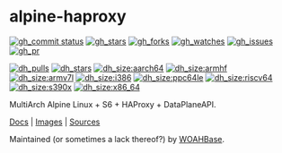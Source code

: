 # alpine-haproxy

[![gh_commit status][201]][151]
[![gh_stars][202]][152]
[![gh_forks][203]][153]
[![gh_watches][204]][154]
[![gh_issues][216]][166]
[![gh_pr][217]][167]

[![dh_pulls][205]][155]
[![dh_stars][206]][156]
[![dh_size:aarch64][208]][158]
[![dh_size:armhf][210]][160]
[![dh_size:armv7l][209]][159]
[![dh_size:i386][211]][161]
[![dh_size:ppc64le][213]][163]
[![dh_size:riscv64][214]][164]
[![dh_size:s390x][215]][165]
[![dh_size:x86_64][207]][157]
<!--[![dh_size:loong64][212]][162]-->

MultiArch Alpine Linux + S6 + HAProxy + DataPlaneAPI.

[Docs][112] | [Images][155] | [Sources][151]

Maintained (or sometimes a lack thereof?) by [WOAHBase][110].

[110]: https://woahbase.online/
[112]: https://woahbase.online/images/alpine-haproxy/

[151]: https://github.com/woahbase/alpine-haproxy
[152]: https://github.com/woahbase/alpine-haproxy/stargazers
[153]: https://github.com/woahbase/alpine-haproxy/network/members
[154]: https://github.com/woahbase/alpine-haproxy/watchers
[155]: https://hub.docker.com/r/woahbase/alpine-haproxy
[156]: https://hub.docker.com/r/woahbase/alpine-haproxy
[157]: https://hub.docker.com/r/woahbase/alpine-haproxy/tags?name=x86_64&ordering=last_updated
[158]: https://hub.docker.com/r/woahbase/alpine-haproxy/tags?name=aarch64&ordering=last_updated
[159]: https://hub.docker.com/r/woahbase/alpine-haproxy/tags?name=armv7l&ordering=last_updated
[160]: https://hub.docker.com/r/woahbase/alpine-haproxy/tags?name=armhf&ordering=last_updated
[161]: https://hub.docker.com/r/woahbase/alpine-haproxy/tags?name=i386&ordering=last_updated
[162]: https://hub.docker.com/r/woahbase/alpine-haproxy/tags?name=loong64&ordering=last_updated
[163]: https://hub.docker.com/r/woahbase/alpine-haproxy/tags?name=ppc64le&ordering=last_updated
[164]: https://hub.docker.com/r/woahbase/alpine-haproxy/tags?name=riscv64&ordering=last_updated
[165]: https://hub.docker.com/r/woahbase/alpine-haproxy/tags?name=s390x&ordering=last_updated
[166]: https://github.com/woahbase/alpine-haproxy/issues
[167]: https://github.com/woahbase/alpine-haproxy/pulls

[201]: https://img.shields.io/github/last-commit/woahbase/alpine-haproxy?color=brightgreen&style=flat-square&logo=github
[202]: https://img.shields.io/github/stars/woahbase/alpine-haproxy?color=brightgreen&style=flat-square&logo=github
[203]: https://img.shields.io/github/forks/woahbase/alpine-haproxy?color=brightgreen&style=flat-square&logo=github
[204]: https://img.shields.io/github/watchers/woahbase/alpine-haproxy?color=brightgreen&style=flat-square&logo=github
[205]: https://img.shields.io/docker/pulls/woahbase/alpine-haproxy?color=brightgreen&style=flat-square&logo=docker&label=pulls
[206]: https://img.shields.io/docker/stars/woahbase/alpine-haproxy?color=brightgreen&style=flat-square&logo=docker&label=stars
[207]: https://img.shields.io/docker/image-size/woahbase/alpine-haproxy/x86_64?label=x86_64&color=brightgreen&style=flat-square&logo=docker
[208]: https://img.shields.io/docker/image-size/woahbase/alpine-haproxy/aarch64?label=aarch64&color=brightgreen&style=flat-square&logo=docker
[209]: https://img.shields.io/docker/image-size/woahbase/alpine-haproxy/armv7l?label=armv7l&color=brightgreen&style=flat-square&logo=docker
[210]: https://img.shields.io/docker/image-size/woahbase/alpine-haproxy/armhf?label=armhf&color=brightgreen&style=flat-square&logo=docker
[211]: https://img.shields.io/docker/image-size/woahbase/alpine-haproxy/i386?label=i386&color=brightgreen&style=flat-square&logo=docker
[212]: https://img.shields.io/docker/image-size/woahbase/alpine-haproxy/loong64?label=loong64&color=brightgreen&style=flat-square&logo=docker
[213]: https://img.shields.io/docker/image-size/woahbase/alpine-haproxy/ppc64le?label=ppc64le&color=brightgreen&style=flat-square&logo=docker
[214]: https://img.shields.io/docker/image-size/woahbase/alpine-haproxy/riscv64?label=riscv64&color=brightgreen&style=flat-square&logo=docker
[215]: https://img.shields.io/docker/image-size/woahbase/alpine-haproxy/s390x?label=s390x&color=brightgreen&style=flat-square&logo=docker
[216]: https://img.shields.io/github/issues/woahbase/alpine-haproxy?color=brightgreen&style=flat-square&logo=github
[217]: https://img.shields.io/github/issues-pr/woahbase/alpine-haproxy?color=brightgreen&style=flat-square&logo=github
